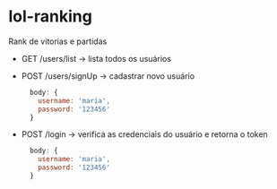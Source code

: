 # lol-ranking
Rank de vitorias e partidas


- GET /users/list -> lista todos os usuários

- POST /users/signUp -> cadastrar novo usuário

  ```javascript
    body: {
      username: 'maria',
      password: '123456'
    }


- POST /login -> verifica as credenciais do usuário e retorna o token
  ```javascript
    body: {
      username: 'maria',
      password: '123456'
    }
